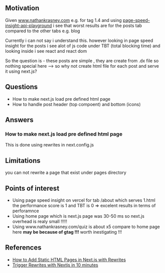 <h2>Motivation</h2>
<p>Given <a href='https://www.nathankrasney.com'>www.nathankrasney.com</a> e.g. for tag 1.4 and using <a href='https://github.com/NathanKr/page-speed-insight-api-playground'>page-speed-insight-api-playground</a> i see that worst results are for the posts tab compared to the other tabs e.g. blog</p>
<p>Currently i can not say i understand this. however looking in page speed insight for the posts i see alot of js code under TBT (total blocking time) and looking inside i see react and react dom</p>
<p>So the question is - these posts are simple , they are create from .dx file so nothing special here --> so why not create html file for each post and serve it using next.js?</p>



<h2>Questions</h2>
<ul>
<li>How to make next.js load pre defined html page</li>
<li>How to handle post header (top compoent) and bottom (icons)</li>
</ul>

<h2>Answers</h2>
<h3>How to make next.js load pre defined html page</h3>
This is done using rewrites in next.config.js


<h2>Limitations</h2>
you can not rewrite a page that exist under pages directory



<h2>Points of interest</h2>
<ul>
<li>Using page speed insight on vercel for tab /about which serves 1.html the performance score is 1 and TBT is 0 => excelent results in terms of perforamnce</li>
<li>Using home page which is next.js page was 30-50 ms so next.js overhead is realy small !!!!!</li>
<li>Using www.nathankrasney.com/quiz is about x5 compare to home page here <strong>may be because of gtag !!!</strong> worth inestigating !!!</li>
</ul>

<h2>References</h2>
<ul>
<li><a href='https://blog.bitsrc.io/html-pages-in-nextjs-using-rewrites-bc5f56ea3ed'>How to Add Static HTML Pages in Next.js with Rewrites</a></li>
<li><a href='https://www.youtube.com/watch?v=hiLjA-tQtfU'>Trigger Rewrites with Nextjs in 10 minutes </a></li>
</ul>